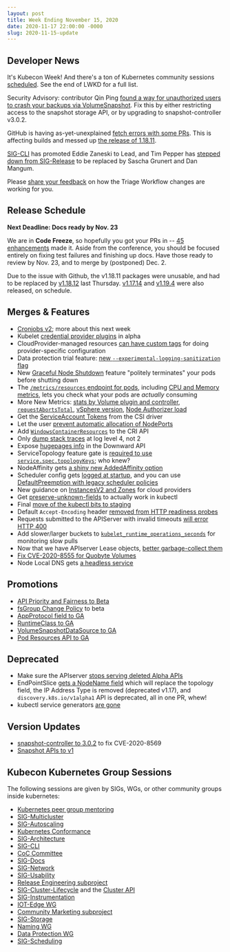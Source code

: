 ```yaml
---
layout: post
title: Week Ending November 15, 2020
date: 2020-11-17 22:00:00 -0000
slug: 2020-11-15-update
---
```


## Developer News

It's Kubecon Week!  And there's a ton of Kubernetes community sessions [scheduled](https://kccncna20.sched.com/overview/type/Maintainer+Track+Sessions).  See the end of LWKD for a full list.

Security Advisory: contributor Qin Ping [found a way for unauthorized users to crash your backups via VolumeSnapshot](https://groups.google.com/g/kubernetes-dev/c/_2a2BVACg3s).  Fix this by either restricting access to the snapshot storage API, or by upgrading to snapshot-controller v3.0.2.

GitHub is having as-yet-unexplained [fetch errors with some PRs](https://github.com/kubernetes/test-infra/issues/19910).  This is affecting builds and messed up [the release of 1.18.11](https://groups.google.com/g/kubernetes-dev/c/nJix1xLQvZE).

[SIG-CLI](https://github.com/kubernetes/community/pull/5322) has promoted Eddie Zaneski to Lead, and Tim Pepper has [stepped down from SIG-Release](https://groups.google.com/g/kubernetes-dev/c/PId43yVF6cs) to be replaced by Sascha Grunert and Dan Mangum.

Please [share your feedback](https://github.com/kubernetes/community/issues/5299) on how the Triage Workflow changes are working for you.

## Release Schedule

**Next Deadline: Docs ready by Nov. 23**

We are in **Code Freeze**, so hopefully you got your PRs in -- [45 enhancements](https://docs.google.com/spreadsheets/d/1Ch7PIapJhwdl83HEnYvwFNz96z3vk_eHnf8heLxxgyw/edit) made it.  Aside from the conference, you should be focused entirely on fixing test failures and finishing up docs.  Have those ready to review by Nov. 23, and to merge by (postponed) Dec. 2.

Due to the issue with Github, the v1.18.11 packages were unusable, and had to be replaced by [v1.18.12](https://groups.google.com/g/kubernetes-dev/c/3i4BhkHwT-U) last Thursday. [v1.17.14](https://github.com/kubernetes/kubernetes/blob/master/CHANGELOG/CHANGELOG-1.17.md/#v11714) and [v1.19.4](https://github.com/kubernetes/kubernetes/blob/master/CHANGELOG/CHANGELOG-1.19.md/#v1194) were also released, on schedule.

## Merges & Features

* [Cronjobs v2](https://github.com/kubernetes/kubernetes/pull/93370); more about this next week
* Kubelet [credential provider plugins](https://github.com/kubernetes/kubernetes/pull/94196) in alpha
* CloudProvider-managed resources [can have custom tags](https://github.com/kubernetes/kubernetes/pull/96450) for doing provider-specific configuration
* Data protection trial feature: [new `--experimental-logging-sanitization` flag](https://github.com/kubernetes/kubernetes/pull/96370)
* New [Graceful Node Shutdown](https://github.com/kubernetes/kubernetes/pull/96129) feature "politely terminates" your pods before shutting down
* The [`/metrics/resources` endpoint for pods](https://github.com/kubernetes/kubernetes/pull/94866), including [CPU and Memory metrics](https://github.com/kubernetes/kubernetes/pull/95839), lets you check what your pods are *actually* consuming
* More New Metrics: [stats by Volume plugin and controller](https://github.com/kubernetes/kubernetes/pull/95719), [`requestAbortsTotal`](https://github.com/kubernetes/kubernetes/pull/95002), [vSphere version](https://github.com/kubernetes/kubernetes/pull/94526), [Node Authorizer load](https://github.com/kubernetes/kubernetes/pull/92466)
* Get the [ServiceAccount Tokens](https://github.com/kubernetes/kubernetes/pull/93130) from the CSI driver
* Let the user [prevent automatic allocation of NodePorts](https://github.com/kubernetes/kubernetes/pull/92744)
* Add [`WindowsContainerResources`](https://github.com/kubernetes/kubernetes/pull/95741) to the CRI API
* Only [dump stack traces](https://github.com/kubernetes/kubernetes/pull/94663) at log level 4, not 2
* Expose [hugepages info](https://github.com/kubernetes/kubernetes/pull/86102) in the Downward API
* ServiceTopology feature gate is [required to use `service.spec.topologyKeys`](https://github.com/kubernetes/kubernetes/pull/96528); who knew?
* NodeAffinity gets [a shiny new AddedAffinity option](https://github.com/kubernetes/kubernetes/pull/96202)
* Scheduler config gets [logged at startup](https://github.com/kubernetes/kubernetes/pull/96426), and you can use [DefaultPreemption with legacy scheduler policies](https://github.com/kubernetes/kubernetes/pull/96439)
* New guidance on [InstancesV2 and Zones](https://github.com/kubernetes/kubernetes/pull/96397) for cloud providers
* Get [preserve-unknown-fields](https://github.com/kubernetes/kubernetes/pull/96369) to actually work in kubectl
* Final [move of the kubectl bits to staging](https://github.com/kubernetes/kubernetes/pull/96190)
* Default `Accept-Encoding` header [removed from HTTP readiness probes](https://github.com/kubernetes/kubernetes/pull/96127)
* Requests submitted to the APIServer with invalid timeouts [will error HTTP 400](https://github.com/kubernetes/kubernetes/pull/96061)
* Add slower/larger buckets to [`kubelet_runtime_operations_seconds`](https://github.com/kubernetes/kubernetes/pull/96054) for monitoring slow pulls
* Now that we have APIserver Lease objects, [better garbage-collect them](https://github.com/kubernetes/kubernetes/pull/95895)
* [Fix CVE-2020-8555 for Quobyte Volumes](https://github.com/kubernetes/kubernetes/pull/95206)
* Node Local DNS gets [a headless service](https://github.com/kubernetes/kubernetes/pull/88412)

## Promotions

* [API Priority and Fairness to Beta](https://github.com/kubernetes/kubernetes/pull/96527)
* [fsGroup Change Policy](https://github.com/kubernetes/kubernetes/pull/96376) to beta
* [AppProtocol field to GA](https://github.com/kubernetes/kubernetes/pull/96338)
* [RuntimeClass to GA](https://github.com/kubernetes/kubernetes/pull/95718)
* [VolumeSnapshotDataSource to GA](https://github.com/kubernetes/kubernetes/pull/95282)
* [Pod Resources API to GA](https://github.com/kubernetes/kubernetes/pull/92165)

## Deprecated

* Make sure the APIserver [stops serving deleted Alpha APIs](https://github.com/kubernetes/kubernetes/pull/96525)
* EndPointSlice [gets a NodeName field](https://github.com/kubernetes/kubernetes/pull/96440) which will replace the topology field, the IP Address Type is removed (deprecated v1.17), and `discovery.k8s.io/v1alpha1` API is deprecated, all in one PR, whew!
* kubectl service generators [are gone](https://github.com/kubernetes/kubernetes/pull/95256)

## Version Updates

* [snapshot-controller to 3.0.2](https://github.com/kubernetes/kubernetes/pull/96469) to fix CVE-2020-8569
* [Snapshot APIs to v1](https://github.com/kubernetes-csi/external-snapshotter/pull/419)

## Kubecon Kubernetes Group Sessions

The following sessions are given by SIGs, WGs, or other community groups inside
kubernetes:

* [Kubernetes peer group mentoring](https://kccncna20.sched.com/event/fU7T/peer-group-mentoring-career-networking-signup-to-be-a-mentor-andor-mentee)
* [SIG-Multicluster](https://kccncna20.sched.com/event/ekGj/sig-multicluster-intro-paul-morie-red-hat-jeremy-olmsted-thompson-google)
* [SIG-Autoscaling](https://kccncna20.sched.com/event/ekGm/introduction-to-autoscaling-guy-templeton-skyscanner-joe-burnett-google)
* [Kubernetes Conformance](https://kccncna20.sched.com/event/ekHw/contributing-to-kubernetes-conformance-coverage-hippie-hacker-caleb-woodbine-iicoop)
* [SIG-Architecture](https://kccncna20.sched.com/event/ekGs/sig-architecture-intro-and-update-john-belamaric-google-derek-carr-red-hat)
* [SIG-CLI](https://kccncna20.sched.com/event/ekGg/sig-cli-intro-and-updates-phillip-wittrock-apple-maciej-szulik-red-hat-sean-sullivan-google-eddie-zaneski-aws)
* [CoC Committee](https://kccncna20.sched.com/event/ekH7/what-is-the-kubernetes-code-of-conduct-committee-and-what-is-it-working-on-karen-chu-aeva-black-microsoft)
* [SIG-Docs](https://kccncna20.sched.com/event/ekHA/intro-to-kubernetes-docs-celeste-horgan-linux-foundation-brad-topol-ibm-tim-bannister-the-scale-factory-irvi-aini-spotify)
* [SIG-Network](https://kccncna20.sched.com/event/ekHt/kubernetes-sig-network-intro-and-deep-dive-tim-hockin-bowei-du-google-rich-renner-sunder-networks)
* [SIG-Usability](https://kccncna20.sched.com/event/ekHY/kubernetes-putting-the-focus-on-upstream-usability-with-sig-usability-tasha-drew-vmware-gabby-moreno-cesar-ibm)
* [Release Engineering subproject](https://kccncna20.sched.com/event/eulF/the-great-k8sgcrio-vanity-domain-flip-stephen-augustus-vmware-linus-arver-google)
* [SIG-Cluster-Lifecycle](https://kccncna20.sched.com/event/ekH4/introduction-to-sig-cluster-lifecycle-lubomir-i-ivanov-vmware-justin-santa-barbara-google) and the [Cluster API](https://kccncna20.sched.com/event/ekGv/cluster-api-deep-dive-katie-gamanji-american-express-carlos-panato-mattermost)
* [SIG-Instrumentation](https://kccncna20.sched.com/event/ekHG/intro-and-deep-dive-kubernetes-sig-instrumentation-david-ashpole-han-kang-google-frederic-branczyk-independent-elana-hashman)
* [IOT-Edge WG](https://kccncna20.sched.com/event/ekH1/kubernetes-iot-edge-working-group-using-event-driven-architecture-at-edge-steven-wong-vmware-dejan-bosanac-redhat)
* [Community Marketing subproject](https://kccncna20.sched.com/event/ekHJ/building-better-communication-for-kubernetes-contributors-with-marketing-matthew-broberg-red-hat-kaslin-fields-google-rajula-vineet-reddy-cern)
* [SIG-Storage](https://kccncna20.sched.com/event/ekHD/intro-deep-dive-kubernetes-sig-storage-xing-yang-vmware-michelle-au-google)
* [Naming WG](https://kccncna20.sched.com/event/eukp/whats-in-a-name-a-wg-naming-deep-dive-celeste-horgan-cloud-native-computing-foundation)
* [Data Protection WG](https://kccncna20.sched.com/event/ekGO/intro-deep-dive-kubernetes-data-protection-wg-xing-yang-vmware-xiangqian-yu-google)
* [SIG-Scheduling](https://kccncna20.sched.com/event/ekHV/sig-scheduling-deep-dive-wei-huang-ibm-abdullah-gharaibeh-google)
